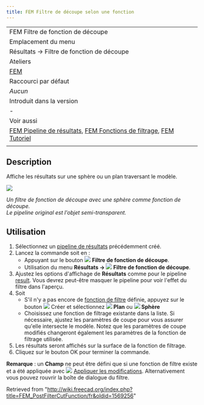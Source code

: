 ```yaml
---
title: FEM Filtre de découpe selon une fonction
---
```

|  |
| --- |
| FEM Filtre de fonction de découpe |
| Emplacement du menu |
| Résultats → Filtre de fonction de découpe |
| Ateliers |
| [FEM](/FEM_Workbench/fr "FEM Workbench/fr") |
| Raccourci par défaut |
| *Aucun* |
| Introduit dans la version |
| - |
| Voir aussi |
| [FEM Pipeline de résultats](/FEM_PostPipelineFromResult/fr "FEM PostPipelineFromResult/fr"), [FEM Fonctions de filtrage](/FEM_PostCreateFunctions/fr "FEM PostCreateFunctions/fr"), [FEM Tutoriel](/FEM_tutorial/fr "FEM tutorial/fr") |
|  |

## Description

Affiche les résultats sur une sphère ou un plan traversant le modèle.

![](/images/FEM_Function-Cut-Filter-Example.png)

*Un filtre de fonction de découpe avec une sphère comme fonction de découpe.  
Le pipeline original est l'objet semi-transparent.*

## Utilisation

1. Sélectionnez un [pipeline de résultats](/FEM_PostPipelineFromResult/fr "FEM PostPipelineFromResult/fr") précédemment créé.
2. Lancez la commande soit en :
   * Appuyant sur le bouton ![](/images/FEM_PostFilterCutFunction.svg) **Filtre de fonction de découpe**.
   * Utilisation du menu **Résultats → ![](/images/FEM_PostFilterCutFunction.svg) Filtre de fonction de découpe**.
3. Ajustez les options d'affichage de **Résultats** comme pour le pipeline [result](/FEM_PostPipelineFromResult "FEM PostPipelineFromResult"). Vous devrez peut-être masquer le pipeline pour voir l'effet du filtre dans l'aperçu.
4. Soit
   * S'il n'y a pas encore de [fonction de filtre](/FEM_PostCreateFunctions/fr "FEM PostCreateFunctions/fr") définie, appuyez sur le bouton ![](/images/List-add.svg) Créer et sélectionnez **![](/images/FEM_PostCreateFunctionPlane.svg) Plan** ou **![](/images/FEM_PostCreateFunctionSphere.svg) Sphère**
   * Choisissez une fonction de filtrage existante dans la liste. Si nécessaire, ajustez les paramètres de coupe pour vous assurer qu'elle intersecte le modèle. Notez que les paramètres de coupe modifiés changeront également les paramètres de la fonction de filtrage utilisée.
5. Les résultats seront affichés sur la surface de la fonction de filtrage.
6. Cliquez sur le bouton OK pour terminer la commande.

**Remarque** : un **Champ** ne peut être défini que si une fonction de filtre existe et a été appliquée avec ![](/images/FEM_PostApplyChanges.svg) [Appliquer les modifications](/FEM_PostApplyChanges/fr "FEM PostApplyChanges/fr"). Alternativement vous pouvez rouvrir la boîte de dialogue du filtre.

Retrieved from "<http://wiki.freecad.org/index.php?title=FEM_PostFilterCutFunction/fr&oldid=1569256>"